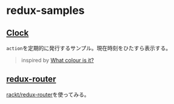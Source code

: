 redux-samples
=============


## [Clock](http://tsuyoshiwada.github.io/redux-samples/clock/dist/)
`action`を定期的に発行するサンプル。現在時刻をひたすら表示する。

> inspired by [What colour is it?](http://whatcolourisit.scn9a.org/)



## [redux-router](http://tsuyoshiwada.github.io/redux-samples/redux-router/dist/)
[rackt/redux-router](https://github.com/rackt/redux-router)を使ってみる。



